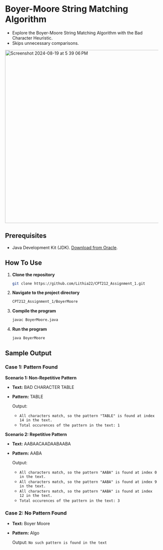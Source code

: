 # Boyer-Moore String Matching Algorithm

- Explore the Boyer-Moore String Matching Algorithm with the Bad Character Heuristic.
- Skips unnecessary comparisons.

<img width="569" alt="Screenshot 2024-08-19 at 5 39 06 PM" src="https://github.com/user-attachments/assets/e339324e-def8-4b78-a01c-15fa47a31d7a">

## Prerequisites

- Java Development Kit (JDK). [Download from Oracle](https://www.oracle.com/java/technologies/javase-downloads.html).

## How To Use

1. **Clone the repository**
   
   ```bash
   git clone https://github.com/Lithia22/CPT212_Assignment_1.git
   ```

2. **Navigate to the project directory**
   ```bash
   CPT212_Assignment_1/BoyerMoore
   ```
   
3. **Compile the program**
   
    ```bash
   javac BoyerMoore.java
   ```
   
4. **Run the program**
 
   ```bash
   java BoyerMoore
   ```

## Sample Output

### Case 1: Pattern Found

**Scenario 1: Non-Repetitive Pattern**

- **Text:** BAD CHARACTER TABLE
- **Pattern:** TABLE

  Output:
  - `All characters match, so the pattern "TABLE" is found at index 14 in the text.`
  - `Total occurences of the pattern in the text: 1`

**Scenario 2: Repetitive Pattern**

- **Text:** AABAACAADAABAABA
- **Pattern:** AABA

  Output:
  - `All characters match, so the pattern "AABA" is found at index 0 in the text.`
  - `All characters match, so the pattern "AABA" is found at index 9 in the text.`
  - `All characters match, so the pattern "AABA" is found at index 12 in the text.`
  - `Total occurences of the pattern in the text: 3`

### Case 2: No Pattern Found

- **Text:** Boyer Moore
- **Pattern:** Algo

  Output: `No such pattern is found in the text`
